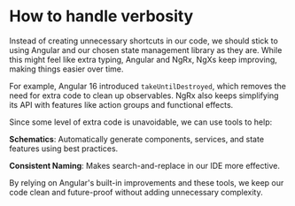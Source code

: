 # How to handle verbosity

Instead of creating unnecessary shortcuts in our code, we should stick to using Angular
and our chosen state management library as they are. While this might feel like extra typing,
Angular and NgRx, NgXs keep improving, making things easier over time.

For example, Angular 16 introduced `takeUntilDestroyed`, which removes the need for extra code
to clean up observables. NgRx also keeps simplifying its API with features like action groups
and functional effects.

Since some level of extra code is unavoidable, we can use tools to help:

**Schematics**: Automatically generate components, services, and state features using best practices.

**Consistent Naming**: Makes search-and-replace in our IDE more effective.

By relying on Angular's built-in improvements and these tools, we keep our code clean and
future-proof without adding unnecessary complexity.
